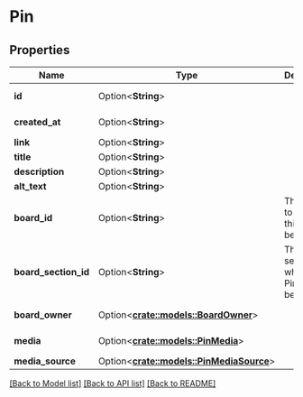 # Pin

## Properties

Name | Type | Description | Notes
------------ | ------------- | ------------- | -------------
**id** | Option<**String**> |  | [optional][readonly]
**created_at** | Option<**String**> |  | [optional][readonly]
**link** | Option<**String**> |  | [optional]
**title** | Option<**String**> |  | [optional]
**description** | Option<**String**> |  | [optional]
**alt_text** | Option<**String**> |  | [optional]
**board_id** | Option<**String**> | The board to which this Pin belongs. | [optional]
**board_section_id** | Option<**String**> | The board section to which this Pin belongs. | [optional]
**board_owner** | Option<[**crate::models::BoardOwner**](BoardOwner.md)> |  | [optional][readonly]
**media** | Option<[**crate::models::PinMedia**](PinMedia.md)> |  | [optional][readonly]
**media_source** | Option<[**crate::models::PinMediaSource**](PinMediaSource.md)> |  | [optional]

[[Back to Model list]](../README.md#documentation-for-models) [[Back to API list]](../README.md#documentation-for-api-endpoints) [[Back to README]](../README.md)


